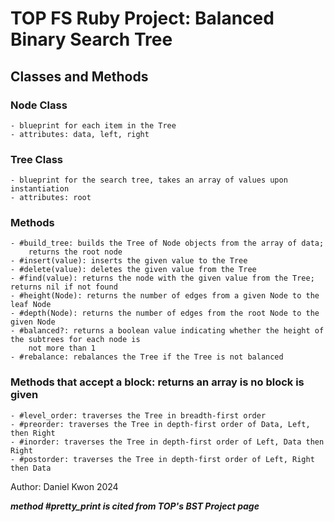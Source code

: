 # TOP FS Ruby Project: Balanced Binary Search Tree

## Classes and Methods

### Node Class
    - blueprint for each item in the Tree
    - attributes: data, left, right

### Tree Class
    - blueprint for the search tree, takes an array of values upon instantiation
    - attributes: root

### Methods
    - #build_tree: builds the Tree of Node objects from the array of data;
        returns the root node
    - #insert(value): inserts the given value to the Tree
    - #delete(value): deletes the given value from the Tree
    - #find(value): returns the node with the given value from the Tree; returns nil if not found
    - #height(Node): returns the number of edges from a given Node to the leaf Node 
    - #depth(Node): returns the number of edges from the root Node to the given Node
    - #balanced?: returns a boolean value indicating whether the height of the subtrees for each node is
        not more than 1
    - #rebalance: rebalances the Tree if the Tree is not balanced
### Methods that accept a block: returns an array is no block is given
    - #level_order: traverses the Tree in breadth-first order
    - #preorder: traverses the Tree in depth-first order of Data, Left, then Right
    - #inorder: traverses the Tree in depth-first order of Left, Data then Right
    - #postorder: traverses the Tree in depth-first order of Left, Right then Data
    

Author: Daniel Kwon 2024

**_method #pretty_print is cited from TOP's BST Project page_**